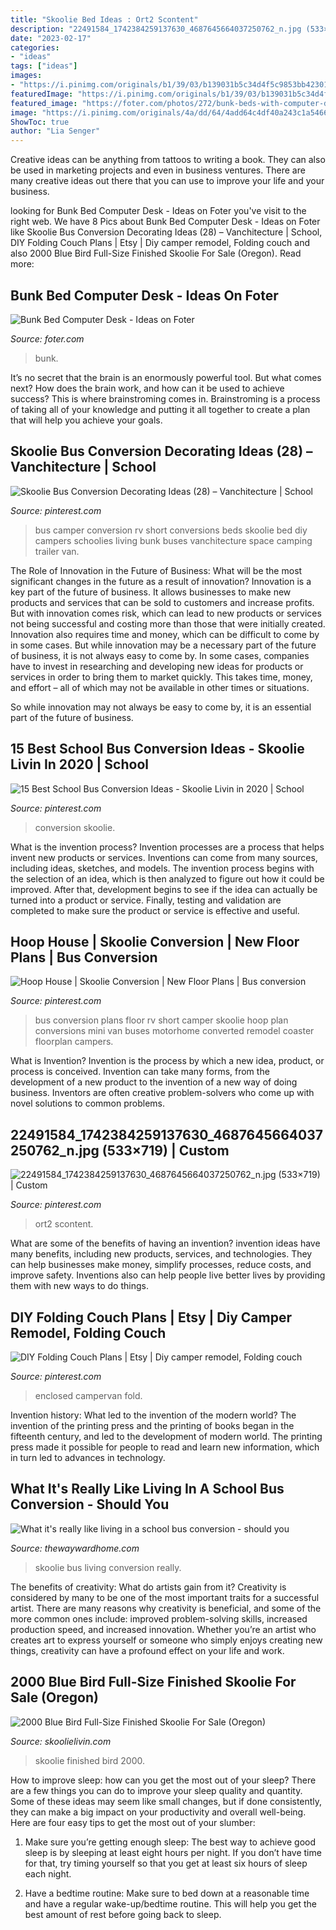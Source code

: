 ```yaml
---
title: "Skoolie Bed Ideas : Ort2 Scontent"
description: "22491584_1742384259137630_4687645664037250762_n.jpg (533×719)"
date: "2023-02-17"
categories:
- "ideas"
tags: ["ideas"]
images:
- "https://i.pinimg.com/originals/b1/39/03/b139031b5c34d4f5c9853bb42301b4dd.png"
featuredImage: "https://i.pinimg.com/originals/b1/39/03/b139031b5c34d4f5c9853bb42301b4dd.png"
featured_image: "https://foter.com/photos/272/bunk-beds-with-computer-desk.jpg"
image: "https://i.pinimg.com/originals/4a/dd/64/4add64c4df40a243c1a546621fdacc32.jpg"
ShowToc: true
author: "Lia Senger"
---
```



Creative ideas can be anything from tattoos to writing a book. They can also be used in marketing projects and even in business ventures. There are many creative ideas out there that you can use to improve your life and your business.

	

		
looking for Bunk Bed Computer Desk - Ideas on Foter you've visit to the right web. We have 8 Pics about Bunk Bed Computer Desk - Ideas on Foter like Skoolie Bus Conversion Decorating Ideas (28) – Vanchitecture | School, DIY Folding Couch Plans | Etsy | Diy camper remodel, Folding couch and also 2000 Blue Bird Full-Size Finished Skoolie For Sale (Oregon). Read more:
		
    
## Bunk Bed Computer Desk - Ideas On Foter

<img loading=lazy src="https://foter.com/photos/272/bunk-beds-with-computer-desk.jpg" onerror="this.onerror=null;this.src='https://tse2.mm.bing.net/th?id=OIP.SJpV9to2puv77yp6iFixYgHaFj&amp;pid=15.1';" alt="Bunk Bed Computer Desk - Ideas on Foter">

_Source: foter.com_

>bunk. 

	

It’s no secret that the brain is an enormously powerful tool. But what comes next? How does the brain work, and how can it be used to achieve success? This is where brainstroming comes in. Brainstroming is a process of taking all of your knowledge and putting it all together to create a plan that will help you achieve your goals.

    
## Skoolie Bus Conversion Decorating Ideas (28) – Vanchitecture | School

<img loading=lazy src="https://i.pinimg.com/originals/7a/46/5d/7a465d2eb361b5a4ece2a9b27f70e8ca.jpg" onerror="this.onerror=null;this.src='https://tse1.mm.bing.net/th?id=OIP.L02He7YO13cbUqRgGAmIDgHaGL&amp;pid=15.1';" alt="Skoolie Bus Conversion Decorating Ideas (28) – Vanchitecture | School">

_Source: pinterest.com_

>bus camper conversion rv short conversions beds skoolie bed diy campers schoolies living bunk buses vanchitecture space camping trailer van. 

	

The Role of Innovation in the Future of Business: What will be the most significant changes in the future as a result of innovation?
Innovation is a key part of the future of business. It allows businesses to make new products and services that can be sold to customers and increase profits. But with innovation comes risk, which can lead to new products or services not being successful and costing more than those that were initially created. Innovation also requires time and money, which can be difficult to come by in some cases.
But while innovation may be a necessary part of the future of business, it is not always easy to come by. In some cases, companies have to invest in researching and developing new ideas for products or services in order to bring them to market quickly. This takes time, money, and effort – all of which may not be available in other times or situations.

So while innovation may not always be easy to come by, it is an essential part of the future of business.

    
## 15 Best School Bus Conversion Ideas - Skoolie Livin In 2020 | School

<img loading=lazy src="https://i.pinimg.com/736x/06/58/b0/0658b0e87e525c9e220abae5a598c95d.jpg" onerror="this.onerror=null;this.src='https://tse3.mm.bing.net/th?id=OIP.FzOvH-uFJqc1nkfQZ5IsKgHaF7&amp;pid=15.1';" alt="15 Best School Bus Conversion Ideas - Skoolie Livin in 2020 | School">

_Source: pinterest.com_

>conversion skoolie. 

	

What is the invention process?
Invention processes are a process that helps invent new products or services. Inventions can come from many sources, including ideas, sketches, and models. The invention process begins with the selection of an idea, which is then analyzed to figure out how it could be improved. After that, development begins to see if the idea can actually be turned into a product or service. Finally, testing and validation are completed to make sure the product or service is effective and useful.

    
## Hoop House | Skoolie Conversion | New Floor Plans | Bus Conversion

<img loading=lazy src="https://i.pinimg.com/originals/b1/39/03/b139031b5c34d4f5c9853bb42301b4dd.png" onerror="this.onerror=null;this.src='https://tse3.mm.bing.net/th?id=OIP.b7TXJYJ-j7eCdqDnWYpRsgHaFj&amp;pid=15.1';" alt="Hoop House | Skoolie Conversion | New Floor Plans | Bus conversion">

_Source: pinterest.com_

>bus conversion plans floor rv short camper skoolie hoop plan conversions mini van buses motorhome converted remodel coaster floorplan campers. 

	

What is Invention?
Invention is the process by which a new idea, product, or process is conceived. Invention can take many forms, from the development of a new product to the invention of a new way of doing business. Inventors are often creative problem-solvers who come up with novel solutions to common problems.

    
## 22491584_1742384259137630_4687645664037250762_n.jpg (533×719) | Custom

<img loading=lazy src="https://i.pinimg.com/originals/4a/dd/64/4add64c4df40a243c1a546621fdacc32.jpg" onerror="this.onerror=null;this.src='https://tse3.mm.bing.net/th?id=OIP.lxBjKxJ5POA3qbrRdRJ_rQHaJ_&amp;pid=15.1';" alt="22491584_1742384259137630_4687645664037250762_n.jpg (533×719) | Custom">

_Source: pinterest.com_

>ort2 scontent. 

	

What are some of the benefits of having an invention?
invention ideas have many benefits, including new products, services, and technologies. They can help businesses make money, simplify processes, reduce costs, and improve safety. Inventions also can help people live better lives by providing them with new ways to do things.

    
## DIY Folding Couch Plans | Etsy | Diy Camper Remodel, Folding Couch

<img loading=lazy src="https://i.pinimg.com/736x/55/13/08/551308657b5502c5f7c4ffe6bb4a33f2.jpg" onerror="this.onerror=null;this.src='https://tse2.mm.bing.net/th?id=OIP.Jcp0iTd4J66qE8JjnrvtrwHaHa&amp;pid=15.1';" alt="DIY Folding Couch Plans | Etsy | Diy camper remodel, Folding couch">

_Source: pinterest.com_

>enclosed campervan fold. 

	

Invention history: What led to the invention of the modern world?
The invention of the printing press and the printing of books began in the fifteenth century, and led to the development of modern world. The printing press made it possible for people to read and learn new information, which in turn led to advances in technology.

    
## What It&#039;s Really Like Living In A School Bus Conversion - Should You

<img loading=lazy src="https://www.thewaywardhome.com/wp-content/uploads/2017/09/20664024_1896159307313303_5581893171960449090_n.jpg" onerror="this.onerror=null;this.src='https://tse3.mm.bing.net/th?id=OIP.ofUAooqPPNSA4f_8r5AcmAHaJ4&amp;pid=15.1';" alt="What it&#039;s really like living in a school bus conversion - should you">

_Source: thewaywardhome.com_

>skoolie bus living conversion really. 

	

The benefits of creativity: What do artists gain from it?
Creativity is considered by many to be one of the most important traits for a successful artist. There are many reasons why creativity is beneficial, and some of the more common ones include: improved problem-solving skills, increased production speed, and increased innovation. Whether you’re an artist who creates art to express yourself or someone who simply enjoys creating new things, creativity can have a profound effect on your life and work.

    
## 2000 Blue Bird Full-Size Finished Skoolie For Sale (Oregon)

<img loading=lazy src="https://www.skoolielivin.com/wp-content/uploads/2021/04/IMG-7317.jpg" onerror="this.onerror=null;this.src='https://tse1.mm.bing.net/th?id=OIP.kZTmZKSV_XO4bfEgkfFqrgHaFj&amp;pid=15.1';" alt="2000 Blue Bird Full-Size Finished Skoolie For Sale (Oregon)">

_Source: skoolielivin.com_

>skoolie finished bird 2000. 

	

How to improve sleep: how can you get the most out of your sleep?
There are a few things you can do to improve your sleep quality and quantity. Some of these ideas may seem like small changes, but if done consistently, they can make a big impact on your productivity and overall well-being. Here are four easy tips to get the most out of your slumber: 
1. Make sure you’re getting enough sleep: The best way to achieve good sleep is by sleeping at least eight hours per night. If you don’t have time for that, try timing yourself so that you get at least six hours of sleep each night. 

2. Have a bedtime routine: Make sure to bed down at a reasonable time and have a regular wake-up/bedtime routine. This will help you get the best amount of rest before going back to sleep. 



